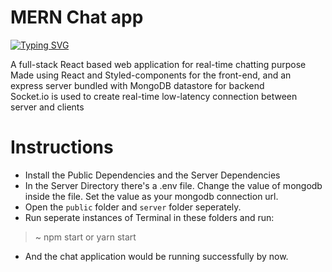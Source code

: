 # MERN Chat app
<a href="https://git.io/typing-svg"><img src="https://readme-typing-svg.herokuapp.com?font=Fira+Code&duration=2500&pause=1000&color=15F702&width=435&lines=Chat+app+with+avatars" alt="Typing SVG" /></a>

A full-stack React based web application for real-time chatting purpose <br>
Made using React and Styled-components for the front-end, and an express server bundled with MongoDB datastore for backend <br>
Socket.io is used to create real-time low-latency connection between server and clients <br>

# Instructions

- Install the Public Dependencies and the Server Dependencies <br>
- In the Server Directory there's a .env file. Change the value of mongodb inside the file. Set the value as your mongodb connection url. <br>
- Open the `public` folder and `server` folder seperately. <br>
- Run seperate instances of Terminal in these folders and run:
>\~ npm start or yarn start

- And the chat application would be running successfully by now.
